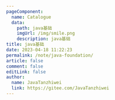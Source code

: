 ```yaml
---
pageComponent:
  name: Catalogue
  data:
    path: java基础
    imgUrl: /img/smile.png
    description: java基础
title: java基础
date: 2023-04-18 11:22:23
permalink: /note/java-foundation/
article: false
comment: false
editLink: false
author: 
  name: JavaTanzhiwei
  link: https://gitee.com/JavaTanzhiwei
---
```


